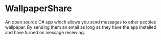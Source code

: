 # WallpaperShare
An open source C# app which allows you send messages to other peoples wallpaper. By sending them an email as long as they have the app installed and have turned on message receiving.
